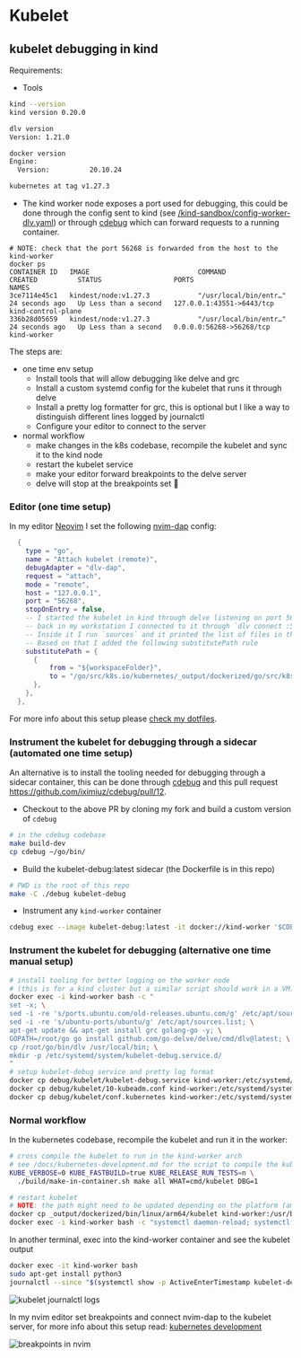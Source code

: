 # Kubelet

## kubelet debugging in kind

Requirements:

- Tools
```bash
kind --version
kind version 0.20.0

dlv version
Version: 1.21.0

docker version
Engine:
  Version:          20.10.24

kubernetes at tag v1.27.3
```

- The kind worker node exposes a port used for debugging, this could be done through
  the config sent to kind (see [/kind-sandbox/config-worker-dlv.yaml](/kind-sandbox/config-worker-dlv.yaml)) or through [cdebug](https://github.com/iximiuz/cdebug)
  which can forward requests to a running container.

```
# NOTE: check that the port 56268 is forwarded from the host to the kind-worker
docker ps
CONTAINER ID   IMAGE                           COMMAND                  CREATED          STATUS                  PORTS                       NAMES
3ce7114e45c1   kindest/node:v1.27.3            "/usr/local/bin/entr…"   24 seconds ago   Up Less than a second   127.0.0.1:43551->6443/tcp   kind-control-plane
336b28d05659   kindest/node:v1.27.3            "/usr/local/bin/entr…"   24 seconds ago   Up Less than a second   0.0.0.0:56268->56268/tcp    kind-worker
```

The steps are:

- one time env setup
  - Install tools that will allow debugging like delve and grc
  - Install a custom systemd config for the kubelet that runs it through delve
  - Install a pretty log formatter for grc, this is optional but I like a way to distinguish different lines logged
    by journalctl
  - Configure your editor to connect to the server
- normal workflow
  - make changes in the k8s codebase, recompile the kubelet and sync it to the kind node
  - restart the kubelet service
  - make your editor forward breakpoints to the delve server
  - delve will stop at the breakpoints set 🥳

### Editor (one time setup)

In my editor [Neovim](https://neovim.io/) I set the following [nvim-dap](https://github.com/mfussenegger/nvim-dap) config:

```lua
  {
    type = "go",
    name = "Attach kubelet (remote)",
    debugAdapter = "dlv-dap",
    request = "attach",
    mode = "remote",
    host = "127.0.0.1",
    port = "56268",
    stopOnEntry = false,
    -- I started the kubelet in kind through delve listening on port 56268
    -- back in my workstation I connected to it through `dlv connect :56268`
    -- Inside it I run `sources` and it printed the list of files in the kubelet (showing the full path)
    -- Based on that I added the following substitutePath rule
    substitutePath = {
      {
          from = "${workspaceFolder}",
          to = "/go/src/k8s.io/kubernetes/_output/dockerized/go/src/k8s.io/kubernetes",
      },
    },
  },
```

For more info about this setup please [check my dotfiles](https://github.com/mauriciopoppe/dotfiles/blob/10ca972e5bdeccf374dc4a75bc3236a07b051dcf/neovim/lua/plugins/debugger.lua#L205).

### Instrument the kubelet for debugging through a sidecar (automated one time setup)

An alternative is to install the tooling needed for debugging through a sidecar
container, this can be done through [cdebug](https://github.com/iximiuz/cdebug) and this
pull request https://github.com/iximiuz/cdebug/pull/12.

- Checkout to the above PR by cloning my fork and build a custom version of `cdebug`

```bash
# in the cdebug codebase
make build-dev
cp cdebug ~/go/bin/
```

- Build the kubelet-debug:latest sidecar (the Dockerfile is in this repo)

```bash
# PWD is the root of this repo
make -C ./debug kubelet-debug
```

- Instrument any `kind-worker` container

```bash
cdebug exec --image kubelet-debug:latest -it docker://kind-worker '$CDEBUG_WORKSPACE/app/kubelet-debug-entrypoint.sh'
```

### Instrument the kubelet for debugging (alternative one time manual setup)

```bash
# install tooling for better logging on the worker node
# (this is for a kind cluster but a similar script should work in a VM)
docker exec -i kind-worker bash -c "
set -x; \
sed -i -re 's/ports.ubuntu.com/old-releases.ubuntu.com/g' /etc/apt/sources.list; \
sed -i -re 's/ubuntu-ports/ubuntu/g' /etc/apt/sources.list; \
apt-get update && apt-get install grc golang-go -y; \
GOPATH=/root/go go install github.com/go-delve/delve/cmd/dlv@latest; \
cp /root/go/bin/dlv /usr/local/bin; \
mkdir -p /etc/systemd/system/kubelet-debug.service.d/
"
# setup kubelet-debug service and pretty log format
docker cp debug/kubelet/kubelet-debug.service kind-worker:/etc/systemd/system/kubelet-debug.service
docker cp debug/kubelet/10-kubeadm.conf kind-worker:/etc/systemd/system/kubelet-debug.service.d/10-kubeadm.conf
docker cp debug/kubelet/conf.kubernetes kind-worker:/etc/systemd/system/kubelet-debug.service.d/conf.kubernetes
```

### Normal workflow

In the kubernetes codebase, recompile the kubelet and run it in the worker:

```bash
# cross compile the kubelet to run in the kind-worker arch
# see /docs/kubernetes-development.md for the script to compile the kubelet inside a container
KUBE_VERBOSE=0 KUBE_FASTBUILD=true KUBE_RELEASE_RUN_TESTS=n \
  ./build/make-in-container.sh make all WHAT=cmd/kubelet DBG=1

# restart kubelet
# NOTE: the path might need to be updated depending on the platform (amd64, arm64)
docker cp _output/dockerized/bin/linux/arm64/kubelet kind-worker:/usr/bin/kubelet-debug
docker exec -i kind-worker bash -c "systemctl daemon-reload; systemctl restart kubelet-debug"
```

In another terminal, exec into the kind-worker container and see the kubelet output

```bash
docker exec -it kind-worker bash
sudo apt-get install python3
journalctl --since "$(systemctl show -p ActiveEnterTimestamp kubelet-debug | awk '{print $2 $3}')" -u kubelet-debug -f | grcat /etc/systemd/system/kubelet-debug.service.d/conf.kubernetes
```

![kubelet journalctl logs](https://user-images.githubusercontent.com/1616682/213890085-20e22c5c-7cc5-4daa-bc5c-4e64a3dcf71b.png)

In my nvim editor set breakpoints and connect nvim-dap to the kubelet server, for more info about this
setup read: [kubernetes development](./kubernetes-development.md)

![breakpoints in nvim](https://user-images.githubusercontent.com/1616682/213890345-2be28772-c488-4b46-9569-1cdf2c5c6905.png)
